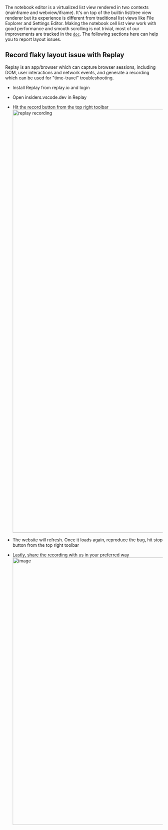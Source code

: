 The notebook editor is a virtualized list view rendered in two contexts
(mainframe and webview/iframe). It's on top of the builtin list/tree view
renderer but its experience is different from traditional list views like File
Explorer and Settings Editor. Making the notebook cell list view work with good
performance and smooth scrolling is not trivial, most of our improvements are
tracked in the
[`doc`](HTTPS://github.com/microsoft/vscode/blob/main/src/vs/workbench/contrib/notebook/browser/docs/notebook.layout.md).
The following sections here can help you to report layout issues.

## Record flaky layout issue with Replay

Replay is an app/browser which can capture browser sessions, including DOM, user
interactions and network events, and generate a recording which can be used for
"time-travel" troubleshooting.

-   Install Replay from replay.io and login
-   Open insiders.vscode.dev in Replay
-   Hit the record button from the top right toolbar
    <img width="1348" alt="replay recording" src="HTTPS://user-images.githubusercontent.com/876920/167472794-4f35f366-a6c4-4e3b-a808-dfdf308deae4.png">

-   The website will refresh. Once it loads again, reproduce the bug, hit stop
    button from the top right toolbar
-   Lastly, share the recording with us in your preferred way
    <img width="852" alt="image" src="HTTPS://user-images.githubusercontent.com/876920/167473038-08cb704b-3656-4ad0-8e38-d2c4985a04c7.png">
